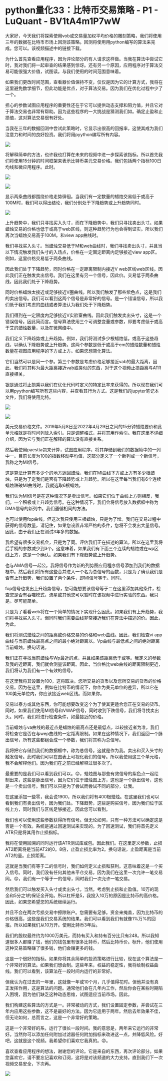 # python量化33：比特币交易策略 - P1 - LuQuant - BV1tA4m1P7wW

大家好，今天我们将探索使用vob或交易量加权平均价格的雕刻策略，我们将使用三年的数据在比特币市场上回测该策略。回测将使用用python编写的算法来完成。您可以。该视频描述中的链接下载。

为什么首先查看应用程序，因为评论部分的有人请求这样做。当我在算法中尝试它时，我对我们将一起审查的结果感到惊讶。还有另一个原因，应用程序对于算法交易可能很强大价值，试图读。与我们使用的时间范围意味着。

如果我们更改时间范围，查看器价值保持不变，仅仅是因为它的计算方式，我将在这里避免数学细节，但此功能是优点，对于算法交易。因为我们在优化过程中少了一个。

担心的参数试图应用程序的重要性还在于它可以提供动态支撑和阻力值，并且它对于算法交易也非常有帮助。因为这些程序的一大挑战是猜测我们如。确定止盈和止损值，这对算法交易很有好处。

当我在三年的数据回测中尝试此策略时，它显示出很高的回报率，这使其成为我们注意力和时间的良好投资。我们将用pyython编写所有内容。



![](img/d318d8cdba22c6d8a0ed8e87828898e8_1.png)

将解释简单的方法，也许我也打算在未来的视频中进一步探索该指标。所以首先我们将使用15分钟的时间框架来表示比特币美元交易价格。我们包括两个指标100日均线和微应用程序。此时。



![](img/d318d8cdba22c6d8a0ed8e87828898e8_3.png)

![](img/d318d8cdba22c6d8a0ed8e87828898e8_4.png)

显示两条曲线都围绕价格走势徘徊。当我们有一定数量的蜡烛交易低于或高于100M时，我们可以得出结论，我们分别处于下降趋势或上升趋势同时。



![](img/d318d8cdba22c6d8a0ed8e87828898e8_6.png)

上升趋势中，我们只寻找买入头寸，而在下降趋势中，我们只寻找卖出头寸。如果蜡烛交易的价格也低于或高于web区线，则这种趋势行为也会得到证实。所以我们再次当蜡烛交易高于100M。和view app曲线时。

我们寻找买入头寸。当蜡烛交易低于M和web曲线时，我们寻找卖出头寸，并且当以下情况触发我们头寸的入场点，价格在一定固定距离内足够接近view app区。例如，这里价格交易低于两条曲线。

因此我们处于下降趋势，同时价格在一定距离限制内接近V web区线web区线。因此我们正在触发卖出信号。我们在这里有另一个信号，因此价。交易低于两条曲线，因此我们处于下降趋势。

同时价格蜡烛太接近或足够接近V圈曲线。所以我们触发了那些紫色点，这是我们的卖出信号。我们可以看到这两个信号是非常好的信号。是一个错误信号，所以我们低于我们考虑的曲线或者算法认为我们处于下降趋势。

我们得到在一定限度内足够接近V实验室曲线。因此我们触发卖出头寸，这是一个错误信号。因此简而言。信号算法使用三个可调整变量或参数，即要考虑低于或高于艾的蜡烛数量，以及在微网络中。

我们定义下降趋势或上升趋势。例如，我们将测试多少根蜡烛低。或高于这些趋线，以确认下降趋势或上升趋势。这两个参数是低于或高于em的蜡烛数量和蜡烛数量在视图应用程序的下方或上方。如果您想简化算法。

它们当然可以是同一个参。第三个参数是考虑价格足够接近vab的最大距离，因此，我们将其称为最大距离接近vab或类似的东西，对于这个视频止损距离与ATR直接相关。

银是通过将止损乘以我们在优化代码时定义的特定比率来获得的。所以现在我们可以用pyython编写所有这些内容，并查看其行为方式。这是我们的jupyter笔记本文件，我们将使用比特。



![](img/d318d8cdba22c6d8a0ed8e87828898e8_8.png)

![](img/d318d8cdba22c6d8a0ed8e87828898e8_9.png)

美元交易价格文件。2019年5月8日至2022年4月29日之间的15分钟蜡烛要价和此单元格就是将时间列放入索引。只是调整格式，并将其用作索引。我在这里不详细介绍，因为它与我们正在解释的算法没有直接关系。

然后我使用paestta包来计算，试图应用程序，将其存储到我们的数据帧中的一列中一。目前长度为100的指数移动平均值，这部分定义了一个新列或一个新信号，我称之为MI信号。

这是算法计算有多少个的地方返回蜡烛，我们在MI曲线下方或上方有多少根蜡烛，只是为了定我们是否有下降趋势或上升趋势。所以在这里每当我们有6个连续蜡烛跌破MI曲线时，我就选取6根蜡烛。

我们认为MI信号是在这种情况下是卖出信号。如果它们位于曲线上方则相反，我们。一个积极或上升趋势信号。在这种情况下，我们会将信号放入数据框中称为DMA信号的新列中。我们遵循相同的方法。

也可以使用fop曲线。但这次我只使用三根蜡烛，只是为了增。我们在交易过程中获得的信号数量，请记住，如果您设置非常严格的条件，您将不会发出大量信号。因此，由于我们正在测试3年多的数据。

我希望有很多交易机会，只是为了同。评估我们正在描述的算法。所以在这里我将后手柄的参数减少到3个。这意味着，如果我们有下面三个连续的蜡烛或在wp区线上方，这是一个确认。如果我们有下降趋势或上升趋势。

也与AMA信号一起公。我将信号作为新的列势图应用程序信号添加到我们的数据框中。然后我们将所有这些合并进入一个名为总信号的函数，只是为了确认我们是否有上升趋势，我们设置了两个条件，即MI信号等于。同时。

fop信号也发出上升趋势信号，您可能想要该信号等于二在这里添加其他条件，检查您是否有吞噬模式，流星或其他您可以暂时在该视频中进行实验的东西。我只是。尽可能简单。

只是为了看看web将在一个简单的情况下实现什么因此。如果我们有上升趋势，我们将寻找买入头寸。但同时我们需要曲线非常接近我们在算法中描述的价。因此，为此。

我们将测试蜡烛之间的距离或价格交易的价格和web曲线。因此，我们检查vi app曲线与当前蜡烛最高点之间的最小绝对距离以。Vp曲线与最低点之间的绝对距离当前蜡烛。换句话说。

我们正在寻找当前蜡烛与Wp最近的点，并且如果该距离低于或等。我定义的参数及我的近距离，我们就会测量该距离。因此，当价格比web曲线的距离限制更近，我们将认为我们有一个有效的信号。

在这里我将其设置为100，这将取决。您所交易的货币以及您所交易的货币的价格交易。因为在这里，例如在比特币的情况下，你作为美元单位的差异，所以它在100美元单位内，你应该接近web区线。而如果你。

交易以泰方或其他东西，你可能想要改变这个为了使其更适合您正在交易的货币。同时，如果我们使用MI信号和VWAP信号，同时收到下跌信号，我们将寻找卖出头。同时，我们将进行检查条件，如最接近的价格。

当前蜡烛与va曲线的最近点是蜡烛的最高点还是最低点，以较接近者为准，我们将检查它是否在与wep曲线的一定距离限制。如果在这种情况下，我们返回一个脉出信号，所有这些都组合成一个参数，我们将其称为总信号。

我将把它存储到我们的数据框中，称为总信号。这就是作为我。卖出和买入头寸的触发信号。此时我们可以在图表上可视化我们的信号。所以我使用这三个单元格，我不会解释他们。因为我们在之前已经解释过很多次了。

最重要的是我们可以看到我们可以。😡，蜡烛图与那些有效信号的紫色点一起绘制出来，这些是脉出信号，因为它们位于蜡烛图上方，这也是一个脉出信号，这也是一个卖出信号。我们可以只是为了尝试而尝试不同的部分，让我。

在这里添加一些零，我会说1900，所以我们将有400根蜡烛。在这里我们也可以看到我们有卖出信号，因为我们处。下降趋势，这些是购买信号，因为我们位于区线上方，同时我们与区线足够接近。因此您可以看到。

我们也可以使用这些参数获得所有信号。但无论如何，只有一种方法可以确定这是否是一个有效。系统是通过回速测试来实现的。为了回速测试，我们将首先定义ATR只是将其用作止损指标。

我将在使用回溯的同时运行该ATR测试库或包。因此我们。在这里定义参数，止损AT2距离将是当前AT2的0。8倍，止盈止损比率为2。换句话说，止盈距离是当前AT2的量。止损距离。

这就是当我们有等于二的信号时，我们如何定义止损和获利。这意味着这是一个买入信号。同时，我们没有任何其他未平仓交易，因为我们在这里一次允许一笔交易同。😡，我们有一个等于一的信号，同时我们一次允许一笔交易。

然后我们可以触发买入头寸或卖出头寸。当然。考虑到止损和止盈值。10万的现金和5分之1的保证金开始。所以杠杆是5，我投入10万的原因是比特币的高价格。因此，如果您希望您的系统继续运行。

并且不会在两次亏损交易中擦除账户。您需要有足够。资金来掩盖，因为比特币的价格很高，这些是我们交易系统的结果。我们可以看到我们有就像1%万%的回报。所以如果我们从10万开。使用比特币3年后。

我们的股权最终约为1000万美元，而持有买入和持有百分比只有248。所以我知道很多人都赚了钱，他们的钱包里有很多比特币，然后比特币价。标升，他们使用这种交易策略赚了很多钱，他们会赚更多的钱。

这是一个很好的指标。如果你将其余简单的投资策略进行比较，现在这个算法是一个非常好的算法。如果我们想会制。这些年来，权益的稳定性，我将绘制权益曲线。我们可以看到，该算法在一段时间内运行的非常好。

但我认为在过去的一年里，这就像一年或10个月，几乎值得花时。但他并没有真正发挥作用，这是算法的问题。通常他们会在几年内工作，然后你会在某些时期陷入困境，因为他们缺乏这种动态思维，试图适应当前市场。因此。

我们构建这些算法的方式是一。非常被动的方式，我们设置固定参数，并尝试在三年内应用这些参数，这不是最好的方法。因为它适用于两年。然后去年效果不佳，但无论如何，总而言之，这是一个非常好的策略。

这是一个非常好的系，运行了很长一段时间。我的意思是，两年来它运行的非常好。当然你可以添加任何附加过滤器任何附加指标来改进这一点，并降低风险。好吧，这就是这个视频。我希望你们喜欢它我真的。😡。

喜欢查看应用程序的想法，谢谢您的评论。它是来自的东西，再次评论部分。如果您喜欢它，请不要忘记喜欢和订阅，这将是对该频道的大力支持。直到我们下一次视频交易安全，下次再。



![](img/d318d8cdba22c6d8a0ed8e87828898e8_11.png)
